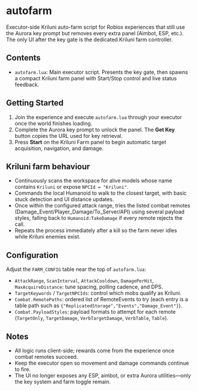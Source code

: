 # autofarm

Executor-side Kriluni auto-farm script for Roblox experiences that still use the Aurora key prompt but removes every extra panel
(Aimbot, ESP, etc.). The only UI after the key gate is the dedicated Kriluni farm controller.

## Contents

- `autofarm.lua`: Main executor script. Presents the key gate, then spawns a compact Kriluni farm panel with Start/Stop control and
  live status feedback.

## Getting Started

1. Join the experience and execute `autofarm.lua` through your executor once the world finishes loading.
2. Complete the Aurora key prompt to unlock the panel. The **Get Key** button copies the URL used for key retrieval.
3. Press **Start** on the Kriluni Farm panel to begin automatic target acquisition, navigation, and damage.

## Kriluni farm behaviour

- Continuously scans the workspace for alive models whose name contains `Kriluni` or expose `NPCId = "Kriluni"`.
- Commands the local Humanoid to walk to the closest target, with basic stuck detection and UI distance updates.
- Once within the configured attack range, tries the listed combat remotes (Damage_Event/Player_Damage/To_Server/API) using several
  payload styles, falling back to `Humanoid:TakeDamage` if every remote rejects the call.
- Repeats the process immediately after a kill so the farm never idles while Kriluni enemies exist.

## Configuration

Adjust the `FARM_CONFIG` table near the top of `autofarm.lua`:

- `AttackRange`, `ScanInterval`, `AttackCooldown`, `DamagePerHit`, `MaxAcquireDistance`: tune spacing, polling cadence, and DPS.
- `TargetKeywords` / `TargetNPCIds`: control which mobs qualify as Kriluni.
- `Combat.RemotePaths`: ordered list of RemoteEvents to try (each entry is a table path such as `{"ReplicatedStorage","Events","Damage_Event"}`).
- `Combat.PayloadStyles`: payload formats to attempt for each remote (`TargetOnly`, `TargetDamage`, `VerbTargetDamage`, `VerbTable`, `Table`).

## Notes

- All logic runs client-side; rewards come from the experience once combat remotes succeed.
- Keep the executor open so movement and damage commands continue to fire.
- The UI no longer exposes any ESP, aimbot, or extra Aurora utilities—only the key system and farm toggle remain.
